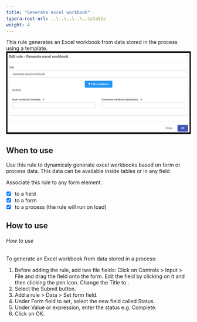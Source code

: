 ```yaml
---
title: "Generate excel workbook"
typora-root-url: ..\..\..\..\..\static
weight: 4
---
```


This rule generates an Excel workbook from data stored in the process using a template.  
![Send email rule dialog box](/images/generateexcelworkbook.png)

## When to use 
Use this rule to dynamicaly generate excel workbooks based on form or process data. This data can be available inside tables or in any field

Associate this rule to any form element.

- [x] to a field
- [x] to a form 
- [x] to a process (the rule will run on load)

## How to use

###### How to use

To generate an Excel workbook from data stored in a process:

1. Before adding the rule, add two file fields: Click on Controls > Input > File and drag the field onto the form. Edit the field by clicking on it and then clicking the pen icon. Change the Title to . 
2. Select the Submit button.
3. Add a rule > Data > Set form field.
4. Under Form field to set, select the new field called Status.
5. Under Value or expression, enter the status e.g. Complete.
6. Click on OK.





